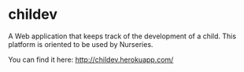 # childev
A Web application that keeps track of the development of a child.
This platform is oriented to be used by Nurseries.

You can find it here: http://childev.herokuapp.com/
